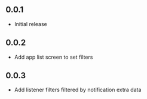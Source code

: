 ## 0.0.1

- Initial release

## 0.0.2

- Add app list screen to set filters

## 0.0.3

- Add listener filters filtered by notification extra data
